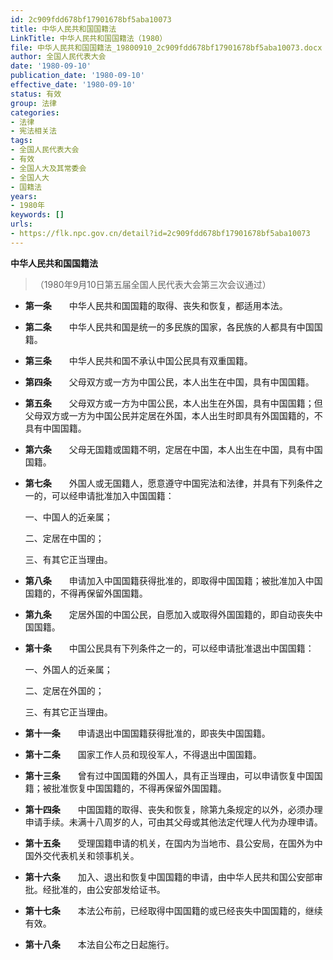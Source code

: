 ```yaml
---
id: 2c909fdd678bf17901678bf5aba10073
title: 中华人民共和国国籍法
LinkTitle: 中华人民共和国国籍法（1980）
file: 中华人民共和国国籍法_19800910_2c909fdd678bf17901678bf5aba10073.docx
author: 全国人民代表大会
date: '1980-09-10'
publication_date: '1980-09-10'
effective_date: '1980-09-10'
status: 有效
group: 法律
categories:
- 法律
- 宪法相关法
tags:
- 全国人民代表大会
- 有效
- 全国人大及其常委会
- 全国人大
- 国籍法
years:
- 1980年
keywords: []
urls:
- https://flk.npc.gov.cn/detail?id=2c909fdd678bf17901678bf5aba10073
---
```


**中华人民共和国国籍法**

> （1980年9月10日第五届全国人民代表大会第三次会议通过）

- **第一条**　　中华人民共和国国籍的取得、丧失和恢复，都适用本法。

- **第二条**　　中华人民共和国是统一的多民族的国家，各民族的人都具有中国国籍。

- **第三条**　　中华人民共和国不承认中国公民具有双重国籍。

- **第四条**　　父母双方或一方为中国公民，本人出生在中国，具有中国国籍。

- **第五条**　　父母双方或一方为中国公民，本人出生在外国，具有中国国籍；但父母双方或一方为中国公民并定居在外国，本人出生时即具有外国国籍的，不具有中国国籍。

- **第六条**　　父母无国籍或国籍不明，定居在中国，本人出生在中国，具有中国国籍。

- **第七条**　　外国人或无国籍人，愿意遵守中国宪法和法律，并具有下列条件之一的，可以经申请批准加入中国国籍：

  一、中国人的近亲属；

  二、定居在中国的；

  三、有其它正当理由。

- **第八条**　　申请加入中国国籍获得批准的，即取得中国国籍；被批准加入中国国籍的，不得再保留外国国籍。

- **第九条**　　定居外国的中国公民，自愿加入或取得外国国籍的，即自动丧失中国国籍。

- **第十条**　　中国公民具有下列条件之一的，可以经申请批准退出中国国籍：

  一、外国人的近亲属；

  二、定居在外国的；

  三、有其它正当理由。

- **第十一条**　　申请退出中国国籍获得批准的，即丧失中国国籍。

- **第十二条**　　国家工作人员和现役军人，不得退出中国国籍。

- **第十三条**　　曾有过中国国籍的外国人，具有正当理由，可以申请恢复中国国籍；被批准恢复中国国籍的，不得再保留外国国籍。

- **第十四条**　　中国国籍的取得、丧失和恢复，除第九条规定的以外，必须办理申请手续。未满十八周岁的人，可由其父母或其他法定代理人代为办理申请。

- **第十五条**　　受理国籍申请的机关，在国内为当地市、县公安局，在国外为中国外交代表机关和领事机关。

- **第十六条**　　加入、退出和恢复中国国籍的申请，由中华人民共和国公安部审批。经批准的，由公安部发给证书。

- **第十七条**　　本法公布前，已经取得中国国籍的或已经丧失中国国籍的，继续有效。

- **第十八条**　　本法自公布之日起施行。
